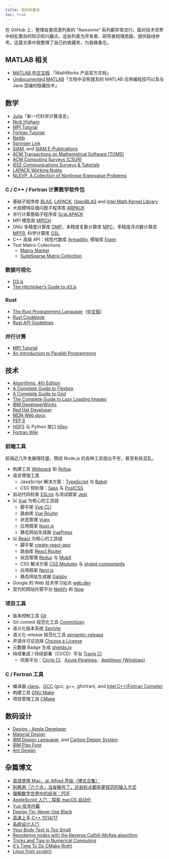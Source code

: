 ```yaml
---
title: 我的收藏夹
toc: true
---
```


在 GitHub 上，整理各类资源列表的 “Awesome” 系列都非常流行。面对技术世界中纷乱繁杂的知识和兴趣点，这些列表为开发者、研究者梳理思路，提供路线参考。这篇文章中我整理了自己的收藏夹，为我做备忘。

<!-- more -->

## MATLAB 相关
- [MATLAB 中文文档](https://cn.mathworks.com/help/) 「MathWorks 产品官方文档」
- [Undocumented MATLAB](https://undocumentedmatlab.com/)「文档中没有提及的 MATLAB 应用编程技巧以及与 Java 混编的隐藏技术」

## 数学
- [Julia](https://julialang.org/)「新一代科学计算语言」
- [Nick Higham](https://nickhigham.wordpress.com/) 
- [MPI Tutorial](http://mpitutorial.com/)
- [Fortran Tutorial](https://www.fortrantutorial.com)
- [Netlib](http://www.netlib.org)
- [Springer Link](https://link.springer.com)
- [SIAM](https://www.siam.org), and [SIAM E-Publications](https://epubs.siam.org)
- [ACM Transactions on Mathematical Software (TOMS)](https://toms.acm.org)
- [ACM Computing Surveys (CSUR)](https://csur.acm.org)
- [IEEE Communications Surveys & Tutorials](https://ieeexplore.ieee.org/xpl/RecentIssue.jsp?punumber=9739)
- [LAPACK Working Notes](http://www.netlib.org/lapack/lawns/)
- [NLEVP: A Collection of Nonlinear Eigenvalue Problems](http://www.maths.manchester.ac.uk/our-research/research-groups/numerical-analysis-and-scientific-computing/numerical-analysis/software/nlevp/)
### C / C++ / Fortran 计算数学软件包
- 基础子程序库 [BLAS](http://www.netlib.org/blas), [LAPACK](http://www.netlib.org/lapack), [OpenBLAS](http://www.openblas.net) and [Intel Math Kernel Library](https://software.intel.com/mkl)
- 大规模特征值问题子程序库 [ARPACK](https://www.caam.rice.edu/software/ARPACK/)
- 并行计算基础子程序库 [ScaLAPACK](https://www.netlib.org/scalapack/)
- MPI 模型库 [MPICH](https://www.mpich.org)
- GNU 多精度计算库 [GMP](https://gmplib.org)，多精度复数计算库 [MPC](http://www.multiprecision.org/mpc/)，多精度浮点数计算库 [MPFR](https://www.mpfr.org), 科学计算库 [GSL](https://www.gnu.org/software/gsl/)
- C++ 高级 API：线性代数库 [Armadillo](http://arma.sourceforge.net), 模版库 [Eigen](https://eigen.tuxfamily.org/)
- Test Matrix Collections
  - [Matrix Market](https://math.nist.gov/MatrixMarket/)
  - [SuiteSparse Matrix Collection](https://sparse.tamu.edu)
### 数据可视化
- [D3.js](https://d3js.org)
- [The Hitchhiker’s Guide to d3.js](https://medium.com/@enjalot/the-hitchhikers-guide-to-d3-js-a8552174733a)
### Rust
- [The Rust Programming Language](https://doc.rust-lang.org/book/)（[中文版](https://kaisery.github.io/trpl-zh-cn/)）
- [Rust Cookbook](https://rust-lang-nursery.github.io/rust-cookbook/)
- [Rust API Guidelines](https://rust-lang-nursery.github.io/api-guidelines/macros.html)
### 并行计算
- [MPI Tutorial](http://mpitutorial.com)
- [An Introduction to Parallel Programming](https://www.sciencedirect.com/book/9780123742605/an-introduction-to-parallel-programming)
## 技术
- [Algorithms, 4th Edition](https://algs4.cs.princeton.edu/)
- [A Complete Guide to Flexbox](https://css-tricks.com/snippets/css/a-guide-to-flexbox/)
- [A Complete Guide to Grid](https://css-tricks.com/snippets/css/complete-guide-grid/)
- [The Complete Guide to Lazy Loading Images](https://css-tricks.com/the-complete-guide-to-lazy-loading-images/)
- [IBM DeveloperWorks](https://developer.ibm.com/)
- [Red Hat Developer](https://developers.redhat.com)
- [MDN Web docs](https://developer.mozilla.org/)
- [PEP 8](http://pep8.org/)
- [HDF5](https://www.hdfgroup.org) 与 Python 接口 [h5py](http://www.h5py.org)
- [Fortran Wiki](http://fortranwiki.org/)
### 前端工具
前端近几年发展很旺盛，围绕 Node.js 的各种工具层出不穷，甚至有些混乱。
- 构建工具 [Webpack](https://webpack.js.org/) 和 [Rollup](https://rollupjs.org/)
- 语言增强工具
    - JavaScript 解决方案：[TypeScript](http://www.typescriptlang.org) 与 [Babel](https://babeljs.io)
    - CSS 预处理：[Sass](http://sass-lang.com/) 与 [PostCSS](https://postcss.org/)
- 自动代码检查 [ESLint](https://eslint.org) 与测试框架 [Jest](https://jestjs.io/)
- 以 [Vue](https://vuejs.org/) 为核心的工具链
    - 脚手架 [Vue CLI](https://cli.vuejs.org/)
    - 路由库 [Vue Router](https://router.vuejs.org/)
    - 状态管理 [Vuex](https://vuex.vuejs.org/)
    - 应用框架 [Nuxt.js](https://nuxtjs.org/)
    - 静态网站生成器 [VuePress](https://vuepress.vuejs.org/)
- 以 [React](https://reactjs.org/) 为核心的工具链
    - 脚手架 [create-react-app](https://facebook.github.io/create-react-app/)
    - 路由库 [React Router](https://reacttraining.com/react-router/)
    - 状态管理 [Redux](https://redux.js.org/) 与 [MobX](https://mobx.js.org/)
    - CSS 解决方案 [CSS Modules](https://github.com/css-modules/css-modules) 与 [styled-components](https://www.styled-components.com/)
    - 应用框架 [Next.js](https://nextjs.org/)
    - 静态网站生成器 [Gatsby](https://gatsbyjs.org/)
- Google 的 Web 技术学习站点 [web.dev](https://web.dev)
- 现代的网站托管平台 [Netlify](https://www.netlify.com) 和 [Now](https://now.sh)
### 项目工具
- 版本控制工具 [Git](https://git-scm.com/)
- Git commit 规范化工具 [Commitizen](https://github.com/commitizen/cz-cli/)
- 语义化版本系统 [SemVer](https://semver.org/)
- 语义化 release 规范化工具 [semantic-release](https://github.com/semantic-release/semantic-release/)
- 开源许可证选择 [Choose a License](https://choosealicense.com/)
- 元数据 Badge 生成 [shields.io](https://shields.io/)
- 持续集成 / 持续部署（CI/CD）平台 [Travis CI](https://travis-ci.com/)
  - 同类平台：[Circle CI](https://circleci.com)、[Azure Pipelines](https://azure.microsoft.com/services/devops/pipelines/)、[AppVeyor (Windows)](https://www.appveyor.com)
### C / Fortran 工具
- 编译器 [clang](https://clang.llvm.org)，[GCC](https://gcc.gnu.org) (gcc, g++, gfortran), and [Intel C++/Fortran Compiler](https://software.intel.com/intel-compilers/)
- 构建工具 [GNU Make](https://www.gnu.org/software/make/)
- 项目管理工具 [CMake](https://cmake.org/)

## 数码设计
- [Design - Apple Developer](https://developer.apple.com/design/)
- [Material Design](https://material.io)
- [IBM Design Language](https://www.ibm.com/design/language/), and [Carbon Design System](http://www.carbondesignsystem.com)
- [IBM Plex Font](https://www.ibm.com/plex/)
- [Ant Design](https://ant.design/)

## 杂篇博文
- [高效使用 Mac，从 Alfred 开始（博文合集）](https://sspai.com/topic/237)
- [别再用「六个点」当省略号了，这些标点都有更规范的输入方式](https://sspai.com/post/45516)
- [理解数字世界中的纸张：PDF](https://sspai.com/post/47092)
- [AppleScript 入门：探索 macOS 自动化](https://sspai.com/post/46912)
- [Vue 技术内幕](http://hcysun.me/vue-design/)
- [Design Tip: Never Use Black](https://ianstormtaylor.com/design-tip-never-use-black/)
- [高速上手 C++ 11/14/17](https://changkun.de/modern-cpp/)
- [系统设计入门](https://github.com/donnemartin/system-design-primer/blob/master/README-zh-Hans.md)
- [Your Body Text Is Too Small](https://blog.marvelapp.com/body-text-small/)
- [Reordering nodes with the Reverse Cuthill-McKee algorithm](http://www.juliafem.org/examples/2017-08-29-reordering-nodes-with-the-RCM-algorithm)
- [Tricks and Tips in Numerical Computing](https://nickhigham.wordpress.com/2018/08/21/tricks-and-tips-in-numerical-computing/)
- [It's Time To Do CMake Right](https://pabloariasal.github.io/2018/02/19/its-time-to-do-cmake-right/)
- [Linux from scratch](http://www.linuxfromscratch.org)
